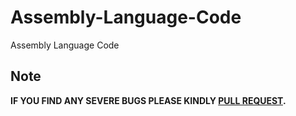# Assembly-Language-Code
Assembly Language Code

Note
-------

**IF YOU FIND ANY SEVERE BUGS PLEASE KINDLY [PULL REQUEST](https://github.com/mrmohim/WarOfWord/pulls).**

